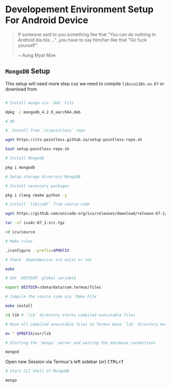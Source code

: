 # Developement Environment Setup For Android Device 

> If someone said to you something like that "You can do nothing in Android bla bla ..." ,you have to say him/her like that "Go fuck yourself".
>
> ~ Aung Myat Moe

## `MongoDB` Setup

This setup will need more step coz we need to compile `libicui18n.so.67` or download from 

```sh

# Install mongo via `deb` File

dpkg -i mongodb_4.2.9_aarch64.deb

# OR

#  Install from `itspointless` repo

wget https://its-pointless.github.io/setup-pointless-repo.sh

bash setup-pointless-repo.sh

# Install Mongodb

pkg i mongodb

# Setup storage directory MongoDB

# Install necessary packages

pkg i clang cmake python -y

# install `libicu67` from source code

wget https://github.com/unicode-org/icu/releases/download/release-67-1/icu4c-67_1-src.tgz

tar -xf icu4c-67_1-src.tgz

cd icu/source

# Make rules 

./configure --prefix=$PREFIX

# Check  dependencies are exist or not

make

# Set `DESTDIR` global variable 

export DESTDIR=/data/data/com.termux/files

# Compile the source code via `Make File`

make install

cd lib # `lib` directory stores compiled executable files

# Move all compiled executable files to Termux base `lib` directory because Termux stores shared libary data under `$PREFIX/usr/lib` directory

mv * $PREFIX/usr/lib 

# Starting the `mongo` server and waiting the database connections

mongod

```
Open new Session via Termux's left sidebar (or) <kbd>CTRL+T</kbd>

```sh
# Start CLI Shell of MongoDB

mongo
```
